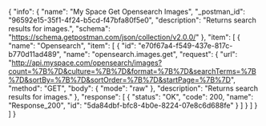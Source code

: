 {
  "info": {
    "name": "My Space Get Opensearch Images",
    "_postman_id": "96592e15-35f1-4f24-b5cd-f47bfa80f5e0",
    "description": "Returns search results for images.",
    "schema": "https://schema.getpostman.com/json/collection/v2.0.0/"
  },
  "item": [
    {
      "name": "Opensearch",
      "item": [
        {
          "id": "e70f67a4-f549-437e-817c-b770d11ad489",
          "name": "opensearch.images.get",
          "request": {
            "url": "http://api.myspace.com/opensearch/images?count=%7B%7D&culture=%7B%7D&format=%7B%7D&searchTerms=%7B%7D&sortBy=%7B%7D&sortOrder=%7B%7D&startPage=%7B%7D",
            "method": "GET",
            "body": {
              "mode": "raw"
            },
            "description": "Returns search results for images."
          },
          "response": [
            {
              "status": "OK",
              "code": 200,
              "name": "Response_200",
              "id": "5da84dbf-bfc8-4b0e-8224-07e8c6d688fe"
            }
          ]
        }
      ]
    }
  ]
}